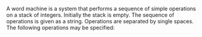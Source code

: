 A word machine is a system that performs a sequence of simple operations on a stack of integers. Initially the stack is empty. The sequence of operations is given as a string. Operations are separated by single spaces. The following operations may be specified: